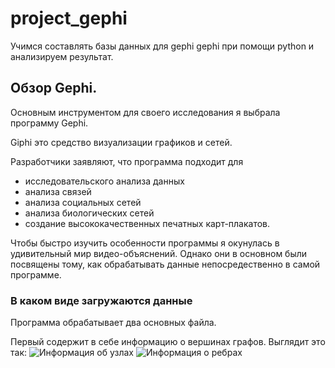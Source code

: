 # project_gephi
Учимся составлять базы данных для gephi gephi при помощи python и анализируем результат.

## Обзор Gephi.

Основным инструментом для своего исследования я выбрала программу Gephi. 

Giphi это средство визуализации графиков и сетей. 

Разработчики заявляют, что программа подходит для

- исследовательского анализа данных
- анализа связей
- анализа социальных сетей
- анализа биологических сетей
- создание высококачественных печатных карт-плакатов.

Чтобы быстро изучить особенности программы я окунулась в удивительный мир видео-объяснений. Однако они в основном были посвящены тому, как обрабатывать данные непосредественно в самой программе.

### В каком виде загружаются данные

Программа обрабатывает два основных файла.

Первый содержит в себе информацию о вершинах графов. Выглядит это так:
![Информация об узлах](http://images.vfl.ru/ii/1634810450/8a247d59/36353517.png)	![Информация о ребрах](http://images.vfl.ru/ii/1634810747/d62484bc/36353582.png)
